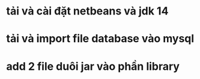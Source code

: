 # tải và cài đặt netbeans và jdk 14
# tải và import file database vào mysql
# add 2 file duôi jar vào phần library
